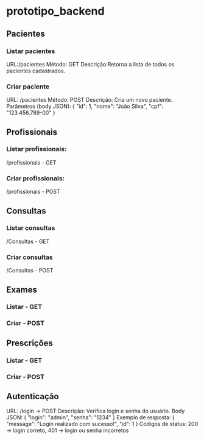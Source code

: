 # prototipo_backend
## Pacientes
### Listar pacientes
URL:/pacientes
Método: GET
Descrição:Retorna a lista de todos os pacientes cadastrados.  

### Criar paciente
URL: /pacientes
Método: POST
Descrição: Cria um novo paciente.
Parâmetros (body JSON):
{
  "id": 1,
  "nome": "João Silva",
  "cpf": "123.456.789-00"
}

## Profissionais
### Listar profissionais:
/profissionais - GET
### Criar profissionais:
/profissionais - POST

## Consultas
### Listar consultas
/Consultas - GET
### Criar consultas
/Consultas - POST

## Exames
### Listar - GET
### Criar - POST

## Prescrições
### Listar - GET
### Criar - POST

## Autenticação
URL: /login → POST
Descrição: Verifica login e senha do usuário.
Body JSON:
{
  "login": "admin",
  "senha": "1234"
}
Exemplo de resposta:
{
  "message": "Login realizado com sucesso!",
  "id": 1
}
Códigos de status: 200 → login correto, 401 → login ou senha incorretos
